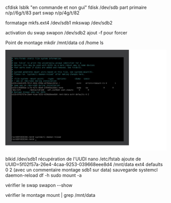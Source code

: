 cfdisk
lsblk
"en commande et non gui"
fdisk /dev/sdb
part primaire n/p//6g/t/83
part swap n/p/4g/t/82

formatage
mkfs.ext4 /dev/sdb1
mkswap /dev/sdb2

activation du swap
swapon /dev/sdb2
ajout -f pour forcer

Point de montage
mkdir /mnt/data
cd /home
ls

![image](https://github.com/AlanWare1/checkpoint1/blob/main/ajout%20de%20l'UUID%20dans%20le%20etcfstab.jpg)

blkid /dev/sdb1
récupération de l'UUDI
nano /etc/fstab
ajoute de UUID=5f02f57a-26e4-4caa-9253-039668eee8d4 /mnt/data ext4 defaults 0 2 (avec un commentaire montage sdb1 sur data)
sauvegarde
systemcl daemon-reload
df -h
sudo mount -a

vérifier le swap
swapon --show

vérifier le montage
mount | grep /mnt/data

